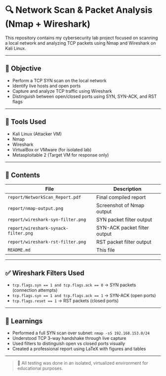 # 🔍 Network Scan & Packet Analysis (Nmap + Wireshark)

This repository contains my cybersecurity lab project focused on scanning a local network and analyzing TCP packets using Nmap and Wireshark on Kali Linux.

---

## 📌 Objective

- Perform a TCP SYN scan on the local network
- Identify live hosts and open ports
- Capture and analyze TCP traffic using Wireshark
- Distinguish between open/closed ports using SYN, SYN-ACK, and RST flags

---

## 🧰 Tools Used

- Kali Linux (Attacker VM)
- Nmap
- Wireshark
- VirtualBox or VMware (for isolated lab)
- Metasploitable 2 (Target VM for response only)

---

## 📁 Contents

| File | Description |
|------|-------------|
| `report/NetworkScan_Report.pdf` | Final compiled report |
| `report/nmap-output.png` | Screenshot of Nmap output |
| `report/wireshark-syn-filter.png` | SYN packet filter output |
| `report/wireshark-synack-filter.png` | SYN-ACK packet filter output |
| `report/wireshark-rst-filter.png` | RST packet filter output |
| `README.md` | This file |

---

## ✅ Wireshark Filters Used

- `tcp.flags.syn == 1 and tcp.flags.ack == 0` → SYN packets (connection attempts)
- `tcp.flags.syn == 1 and tcp.flags.ack == 1` → SYN-ACK (open ports)
- `tcp.flags.reset == 1` → RST packets (closed ports)

---

## 🧠 Learnings

- Performed a full SYN scan over subnet: `nmap -sS 192.168.153.0/24`
- Understood TCP 3-way handshake through live capture
- Used filters to distinguish open vs closed ports visually
- Created a professional report using LaTeX with figures and tables

---

> 🧪 All testing was done in an isolated, virtualized environment for educational purposes.
